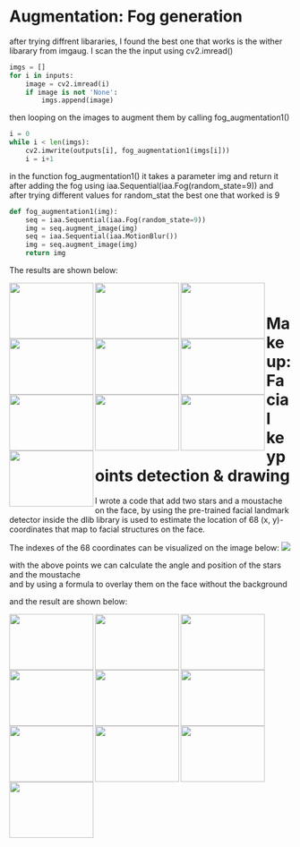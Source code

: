 # Augmentation: Fog generation

after trying diffrent libararies, I found the best one that works is the wither libarary from imgaug.
I scan the the input using cv2.imread()

```python
imgs = []
for i in inputs:
    image = cv2.imread(i)
    if image is not 'None':
        imgs.append(image)
```
then looping on the images to augment them by calling fog_augmentation1()
```python
i = 0
while i < len(imgs):
    cv2.imwrite(outputs[i], fog_augmentation1(imgs[i]))
    i = i+1
```
in the function fog_augmentation1() it takes a parameter img and return it after adding the fog using iaa.Sequential(iaa.Fog(random_state=9)) and after trying different values for random_stat the best one that worked is 9
```python
def fog_augmentation1(img):
    seq = iaa.Sequential(iaa.Fog(random_state=9))
    img = seq.augment_image(img)
    seq = iaa.Sequential(iaa.MotionBlur())
    img = seq.augment_image(img)
    return img
```

The results are shown below:

<img align="left" width="150" height="100" src="https://user-images.githubusercontent.com/24385400/56155785-62f59080-5fc4-11e9-921d-688d8597e098.jpg">
<img align="left" width="150" height="100" src="https://user-images.githubusercontent.com/24385400/56155786-62f59080-5fc4-11e9-990e-302dfdb47c2d.jpg">
<img align="left" width="150" height="100" src="https://user-images.githubusercontent.com/24385400/56155788-62f59080-5fc4-11e9-8e00-242bd6fdd84a.jpg">
<img align="left" width="150" height="100" src="https://user-images.githubusercontent.com/24385400/56155777-61c46380-5fc4-11e9-9ee8-ba4aa96f734a.jpg">
<img align="left" width="150" height="100" src="https://user-images.githubusercontent.com/24385400/56155778-61c46380-5fc4-11e9-93a1-0b0363c33327.jpg">


<img align="left" width="150" height="100" src="https://user-images.githubusercontent.com/24385400/56155734-448f9500-5fc4-11e9-8f30-325303b5fa7e.jpg">
<img align="left" width="150" height="100" src="https://user-images.githubusercontent.com/24385400/56155735-45282b80-5fc4-11e9-8549-fe8de51af8fe.jpg">
<img align="left" width="150" height="100" src="https://user-images.githubusercontent.com/24385400/56155727-43f6fe80-5fc4-11e9-83c8-eea2bcb160e9.jpg">
<img align="left" width="150" height="100" src="https://user-images.githubusercontent.com/24385400/56155729-43f6fe80-5fc4-11e9-883f-f911996b8108.jpg">
<img align="left" width="150" height="100" src="https://user-images.githubusercontent.com/24385400/56155730-43f6fe80-5fc4-11e9-8ac0-133c76767508.jpg"><br />


# Makeup: Facial keypoints detection & drawing
I wrote a code that add two stars and a moustache on the face, by using the pre-trained facial landmark detector inside the dlib library is used to estimate the location of 68 (x, y)-coordinates that map to facial structures on the face.

The indexes of the 68 coordinates can be visualized on the image below:
<img src="https://user-images.githubusercontent.com/24385400/56217881-a1df2100-606c-11e9-9e50-964274dc5fa2.jpg"><br />

with the above points we can calculate the angle and position of the stars and the moustache  
and by using a formula to overlay them on the face without the background

and the result are shown below:

<img align="left" width="150" height="100" src="https://user-images.githubusercontent.com/24385400/56219466-790c5b00-606f-11e9-8c23-2b04291a3883.jpg">
<img align="left" width="150" height="100" src="https://user-images.githubusercontent.com/24385400/56219467-790c5b00-606f-11e9-82c2-46a04edb280d.jpg">
<img align="left" width="150" height="100" src="https://user-images.githubusercontent.com/24385400/56219468-79a4f180-606f-11e9-8f6d-715c197db472.jpg">
<img align="left" width="150" height="100" src="https://user-images.githubusercontent.com/24385400/56219469-79a4f180-606f-11e9-96f9-f7a37248c525.jpg">
<img align="left" width="150" height="100" src="https://user-images.githubusercontent.com/24385400/56219470-79a4f180-606f-11e9-8bf8-a13a0691d785.jpg">


<img align="left" width="150" height="100" src="https://user-images.githubusercontent.com/24385400/56219471-79a4f180-606f-11e9-8700-7765c2542d82.jpg">
<img align="left" width="150" height="100" src="https://user-images.githubusercontent.com/24385400/56219472-7a3d8800-606f-11e9-9e6f-157228d3bb12.jpg">
<img align="left" width="150" height="100" src="https://user-images.githubusercontent.com/24385400/56219474-7a3d8800-606f-11e9-9ed4-c65e6bcc1d39.jpg">
<img align="left" width="150" height="100" src="https://user-images.githubusercontent.com/24385400/56219475-7a3d8800-606f-11e9-961c-b20b36cf7744.jpg">
<img align="left" width="150" height="100" src="https://user-images.githubusercontent.com/24385400/56219476-7a3d8800-606f-11e9-9de5-dd724fda8de4.jpg">
